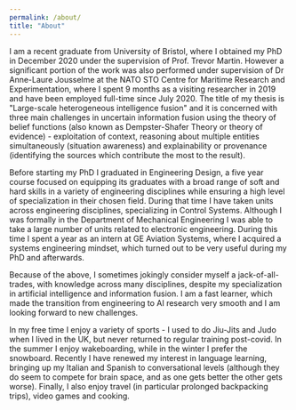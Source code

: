 ```yaml
---
permalink: /about/
title: "About"
---
```

I am a recent graduate from University of Bristol, where I obtained my PhD in December 2020 under the supervision of Prof. Trevor Martin. However a significant portion of the work was also performed under supervision of Dr Anne-Laure Jousselme at the NATO STO Centre for Maritime Research and Experimentation, where I spent 9 months as a visiting researcher in 2019 and have been employed full-time since July 2020. The title of my thesis is "Large-scale heterogeneous intelligence fusion" and it is concerned with three main challenges in uncertain information fusion using the theory of belief functions (also known as Dempster-Shafer Theory or theory of evidence) - exploitation of context, reasoning about multiple entities simultaneously (situation awareness) and explainability or provenance (identifying the sources which contribute the most to the result).

Before starting my PhD I graduated in Engineering Design, a five year course focused on equipping its graduates with a broad range of soft and hard skills in a variety of engineering disciplines while ensuring a high level of specialization in their chosen field. During that time I have taken units across engineering disciplines, specializing in Control Systems. Although I was formally in the Department of Mechanical Engineering I was able to take a large number of units related to electronic engineering. During this time I spent a year as an intern at GE Aviation Systems, where I acquired a systems engineering mindset, which turned out to be very useful during my PhD and afterwards.

Because of the above, I sometimes jokingly consider myself a jack-of-all-trades, with knowledge across many disciplines, despite my specialization in artificial intelligence and information fusion. I am a fast learner, which made the transition from engineering to AI research very smooth and I am looking forward to new challenges.

In my free time I enjoy a variety of sports - I used to do Jiu-Jits and Judo when I lived in the UK, but never returned to regular training post-covid. In the summer I enjoy wakeboarding, while in the winter I prefer the snowboard. Recently I have renewed my interest in language learning, bringing up my Italian and Spanish to conversational levels (although they do seem to compete for brain space, and as one gets better the other gets worse). Finally, I also enjoy travel (in particular prolonged backpacking trips), video games and cooking. 